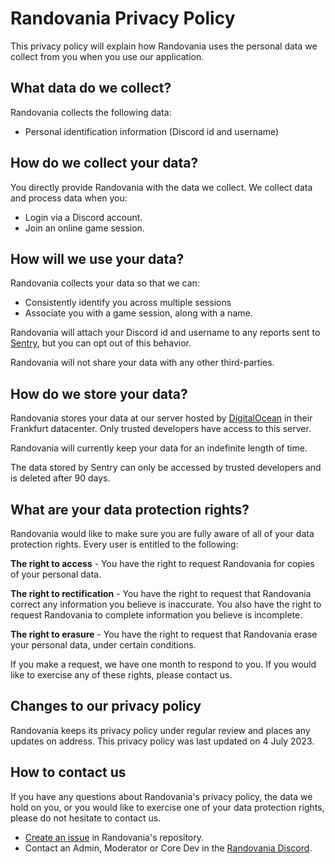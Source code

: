 # Randovania Privacy Policy

This privacy policy will explain how Randovania uses the personal data we collect from you when you use our application.


## What data do we collect?

Randovania collects the following data:
* Personal identification information (Discord id and username)

## How do we collect your data?

You directly provide Randovania with the data we collect. We collect data and process data when you:
* Login via a Discord account.
* Join an online game session.

## How will we use your data?

Randovania collects your data so that we can:
* Consistently identify you across multiple sessions
* Associate you with a game session, along with a name.

Randovania will attach your Discord id and username to any reports sent to [Sentry](https://sentry.io/), but you can opt out of this behavior. 

Randovania will not share your data with any other third-parties.

## How do we store your data?

Randovania stores your data at our server hosted by [DigitalOcean](https://www.digitalocean.com/) in their Frankfurt datacenter. Only trusted developers have access to this server.

Randovania will currently keep your data for an indefinite length of time.

The data stored by Sentry can only be accessed by trusted developers and is deleted after 90 days.

## What are your data protection rights?

Randovania would like to make sure you are fully aware of all of your data protection rights. Every user is entitled to the following:

**The right to access** - You have the right to request Randovania for copies of your personal data.

**The right to rectification** - You have the right to request that Randovania correct any information you believe is inaccurate. You also have the right to request Randovania to complete information you believe is incomplete.

**The right to erasure** - You have the right to request that Randovania erase your personal data, under certain conditions.

If you make a request, we have one month to respond to you. If you would like to exercise any of these rights, please contact us.
 
## Changes to our privacy policy

Randovania keeps its privacy policy under regular review and places any updates on address. This privacy policy was last updated on 4 July 2023.

## How to contact us

If you have any questions about Randovania's privacy policy, the data we hold on you, or you would like to exercise one of your data protection rights, please do not hesitate to contact us.

* [Create an issue](https://github.com/randovania/randovania/issues/new) in Randovania's repository.
* Contact an Admin, Moderator or Core Dev in the [Randovania Discord](https://discord.gg/M23gCxj6fw).